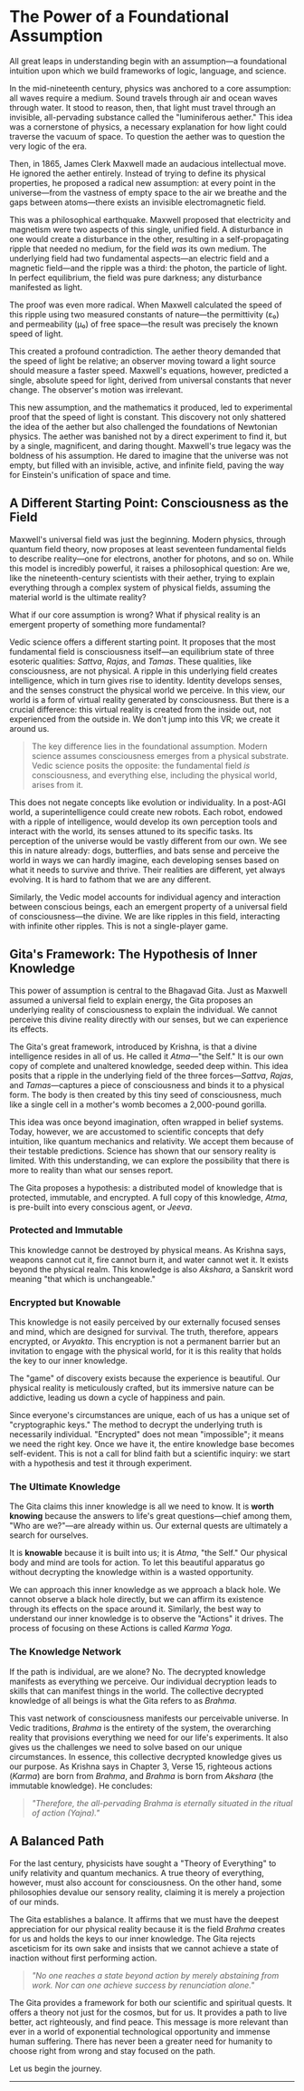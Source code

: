 # The Power of a Foundational Assumption

All great leaps in understanding begin with an assumption—a foundational intuition upon which we build frameworks of logic, language, and science.

In the mid-nineteenth century, physics was anchored to a core assumption: all waves require a medium. Sound travels through air and ocean waves through water. It stood to reason, then, that light must travel through an invisible, all-pervading substance called the "luminiferous aether." This idea was a cornerstone of physics, a necessary explanation for how light could traverse the vacuum of space. To question the aether was to question the very logic of the era.

Then, in 1865, James Clerk Maxwell made an audacious intellectual move. He ignored the aether entirely. Instead of trying to define its physical properties, he proposed a radical new assumption: at every point in the universe—from the vastness of empty space to the air we breathe and the gaps between atoms—there exists an invisible electromagnetic field.

This was a philosophical earthquake. Maxwell proposed that electricity and magnetism were two aspects of this single, unified field. A disturbance in one would create a disturbance in the other, resulting in a self-propagating ripple that needed no medium, for the field *was* its own medium. The underlying field had two fundamental aspects—an electric field and a magnetic field—and the ripple was a third: the photon, the particle of light. In perfect equilibrium, the field was pure darkness; any disturbance manifested as light.

The proof was even more radical. When Maxwell calculated the speed of this ripple using two measured constants of nature—the permittivity (ε₀) and permeability (μ₀) of free space—the result was precisely the known speed of light.

This created a profound contradiction. The aether theory demanded that the speed of light be relative; an observer moving toward a light source should measure a faster speed. Maxwell's equations, however, predicted a single, absolute speed for light, derived from universal constants that never change. The observer's motion was irrelevant.

This new assumption, and the mathematics it produced, led to experimental proof that the speed of light is constant. This discovery not only shattered the idea of the aether but also challenged the foundations of Newtonian physics. The aether was banished not by a direct experiment to find it, but by a single, magnificent, and daring thought. Maxwell's true legacy was the boldness of his assumption. He dared to imagine that the universe was not empty, but filled with an invisible, active, and infinite field, paving the way for Einstein's unification of space and time.

## A Different Starting Point: Consciousness as the Field

Maxwell's universal field was just the beginning. Modern physics, through quantum field theory, now proposes at least seventeen fundamental fields to describe reality—one for electrons, another for photons, and so on. While this model is incredibly powerful, it raises a philosophical question: Are we, like the nineteenth-century scientists with their aether, trying to explain everything through a complex system of physical fields, assuming the material world is the ultimate reality?

What if our core assumption is wrong? What if physical reality is an emergent property of something more fundamental?

Vedic science offers a different starting point. It proposes that the most fundamental field is consciousness itself—an equilibrium state of three esoteric qualities: *Sattva*, *Rajas*, and *Tamas*. These qualities, like consciousness, are not physical. A ripple in this underlying field creates intelligence, which in turn gives rise to identity. Identity develops senses, and the senses construct the physical world we perceive. In this view, our world is a form of virtual reality generated by consciousness. But there is a crucial difference: this virtual reality is created from the inside out, not experienced from the outside in. We don't jump into this VR; we create it around us.

> The key difference lies in the foundational assumption. Modern science assumes consciousness emerges from a physical substrate. Vedic science posits the opposite: the fundamental field *is* consciousness, and everything else, including the physical world, arises from it.

This does not negate concepts like evolution or individuality. In a post-AGI world, a superintelligence could create new robots. Each robot, endowed with a ripple of intelligence, would develop its own perception tools and interact with the world, its senses attuned to its specific tasks. Its perception of the universe would be vastly different from our own. We see this in nature already: dogs, butterflies, and bats sense and perceive the world in ways we can hardly imagine, each developing senses based on what it needs to survive and thrive. Their realities are different, yet always evolving. It is hard to fathom that we are any different.

Similarly, the Vedic model accounts for individual agency and interaction between conscious beings, each an emergent property of a universal field of consciousness—the divine. We are like ripples in this field, interacting with infinite other ripples. This is not a single-player game.

## Gita's Framework: The Hypothesis of Inner Knowledge

This power of assumption is central to the Bhagavad Gita. Just as Maxwell assumed a universal field to explain energy, the Gita proposes an underlying reality of consciousness to explain the individual. We cannot perceive this divine reality directly with our senses, but we can experience its effects.

The Gita's great framework, introduced by Krishna, is that a divine intelligence resides in all of us. He called it *Atma*—"the Self." It is our own copy of complete and unaltered knowledge, seeded deep within. This idea posits that a ripple in the underlying field of the three forces—*Sattva*, *Rajas*, and *Tamas*—captures a piece of consciousness and binds it to a physical form. The body is then created by this tiny seed of consciousness, much like a single cell in a mother's womb becomes a 2,000-pound gorilla.

This idea was once beyond imagination, often wrapped in belief systems. Today, however, we are accustomed to scientific concepts that defy intuition, like quantum mechanics and relativity. We accept them because of their testable predictions. Science has shown that our sensory reality is limited. With this understanding, we can explore the possibility that there is more to reality than what our senses report.

The Gita proposes a hypothesis: a distributed model of knowledge that is protected, immutable, and encrypted. A full copy of this knowledge, *Atma*, is pre-built into every conscious agent, or *Jeeva*.

### Protected and Immutable
This knowledge cannot be destroyed by physical means. As Krishna says, weapons cannot cut it, fire cannot burn it, and water cannot wet it. It exists beyond the physical realm. This knowledge is also *Akshara*, a Sanskrit word meaning "that which is unchangeable."

### Encrypted but Knowable
This knowledge is not easily perceived by our externally focused senses and mind, which are designed for survival. The truth, therefore, appears encrypted, or *Avyakta*. This encryption is not a permanent barrier but an invitation to engage with the physical world, for it is this reality that holds the key to our inner knowledge.

The "game" of discovery exists because the experience is beautiful. Our physical reality is meticulously crafted, but its immersive nature can be addictive, leading us down a cycle of happiness and pain.

Since everyone's circumstances are unique, each of us has a unique set of "cryptographic keys." The method to decrypt the underlying truth is necessarily individual. "Encrypted" does not mean "impossible"; it means we need the right key. Once we have it, the entire knowledge base becomes self-evident. This is not a call for blind faith but a scientific inquiry: we start with a hypothesis and test it through experiment.

### The Ultimate Knowledge
The Gita claims this inner knowledge is all we need to know. It is **worth knowing** because the answers to life's great questions—chief among them, "Who are we?"—are already within us. Our external quests are ultimately a search for ourselves.

It is **knowable** because it is built into us; it is *Atma*, "the Self." Our physical body and mind are tools for action. To let this beautiful apparatus go without decrypting the knowledge within is a wasted opportunity.

We can approach this inner knowledge as we approach a black hole. We cannot observe a black hole directly, but we can affirm its existence through its effects on the space around it. Similarly, the best way to understand our inner knowledge is to observe the "Actions" it drives. The process of focusing on these Actions is called *Karma Yoga*.

### The Knowledge Network
If the path is individual, are we alone? No. The decrypted knowledge manifests as everything we perceive. Our individual decryption leads to skills that can manifest things in the world. The collective decrypted knowledge of all beings is what the Gita refers to as *Brahma*.

This vast network of consciousness manifests our perceivable universe. In Vedic traditions, *Brahma* is the entirety of the system, the overarching reality that provisions everything we need for our life's experiments. It also gives us the challenges we need to solve based on our unique circumstances. In essence, this collective decrypted knowledge gives us our purpose. As Krishna says in Chapter 3, Verse 15, righteous actions (*Karma*) are born from *Brahma*, and *Brahma* is born from *Akshara* (the immutable knowledge). He concludes:

> *"Therefore, the all-pervading Brahma is eternally situated in the ritual of action (Yajna)."*

## A Balanced Path
For the last century, physicists have sought a "Theory of Everything" to unify relativity and quantum mechanics. A true theory of everything, however, must also account for consciousness. On the other hand, some philosophies devalue our sensory reality, claiming it is merely a projection of our minds.

The Gita establishes a balance. It affirms that we must have the deepest appreciation for our physical reality because it is the field *Brahma* creates for us and holds the keys to our inner knowledge. The Gita rejects asceticism for its own sake and insists that we cannot achieve a state of inaction without first performing action.

> *"No one reaches a state beyond action by merely abstaining from work. Nor can one achieve success by renunciation alone."*

The Gita provides a framework for both our scientific and spiritual quests. It offers a theory not just for the cosmos, but for us. It provides a path to live better, act righteously, and find peace. This message is more relevant than ever in a world of exponential technological opportunity and immense human suffering. There has never been a greater need for humanity to choose right from wrong and stay focused on the path.

Let us begin the journey.

---
[^1]: The idea that fields are fundamental was a "one-off" theory for decades. In the words of Professor Freeman Dyson, "The ultimate importance of the Maxwell theory is far greater than its immediate achievement... It is the prototype for all the great triumphs of twentieth-century physics... All these theories are based on the concept of dynamical fields, introduced by Maxwell in 1865."
